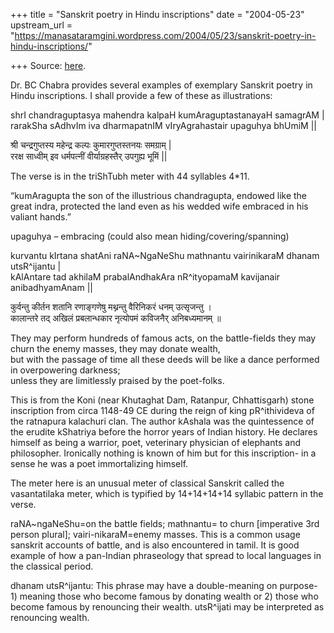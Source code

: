 +++
title = "Sanskrit poetry in Hindu inscriptions"
date = "2004-05-23"
upstream_url = "https://manasataramgini.wordpress.com/2004/05/23/sanskrit-poetry-in-hindu-inscriptions/"

+++
Source: [here](https://manasataramgini.wordpress.com/2004/05/23/sanskrit-poetry-in-hindu-inscriptions/).

Dr. BC Chabra provides several examples of exemplary Sanskrit poetry in
Hindu inscriptions. I shall provide a few of these as illustrations:

shrI chandraguptasya mahendra kalpaH kumAraguptastanayaH samagrAM \|  
rarakSha sAdhvIm iva dharmapatnIM vIryAgrahastair upaguhya bhUmiM \|\|

श्री चन्द्रगुप्तस्य महेन्द्र कल्पः कुमारगुप्तस्तनयः समग्राम् \|   
ररक्ष साध्वीम् इव धर्मपत्नीं वीर्याग्रहस्तैर् उपगुह्य भूमिं \|\|

The verse is in the triShTubh meter with 44 syllables 4\*11.

“kumAragupta the son of the illustrious chandragupta, endowed like the
great indra, protected the land even as his wedded wife embraced in his
valiant hands.”

upaguhya – embracing (could also mean hiding/covering/spanning)

kurvantu kIrtana shatAni raNA\~NgaNeShu mathnantu vairinikaraM dhanam
utsR^ijantu \|  
kAlAntare tad akhilaM prabalAndhakAra nR^ityopamaM kavijanair
anibadhyamAnam \|\|

कुर्वन्तु कीर्तन शतानि रणाङ्गणेषु मथ्नन्तु वैरिनिकरं धनम् उत्सृजन्तु ।  
कालान्तरे तद् अखिलं प्रबलान्धकार नृत्योपमं कविजनैर् अनिबध्यमानम् ॥

They may perform hundreds of famous acts, on the battle-fields they may
churn the enemy masses, they may donate wealth,  
but with the passage of time all these deeds will be like a dance
performed in overpowering darkness;  
unless they are limitlessly praised by the poet-folks.

This is from the Koni (near Khutaghat Dam, Ratanpur, Chhattisgarh) stone
inscription from circa 1148-49 CE during the reign of king pR^ithivideva
of the ratnapura kalachuri clan. The author kAshala was the quintessence
of the erudite kShatriya before the horror years of Indian history. He
declares himself as being a warrior, poet, veterinary physician of
elephants and philosopher. Ironically nothing is known of him but for
this inscription- in a sense he was a poet immortalizing himself.

The meter here is an unusual meter of classical Sanskrit called the
vasantatilaka meter, which is typified by 14+14+14+14 syllabic pattern
in the verse.

raNA\~ngaNeShu=on the battle fields; mathnantu= to churn \[imperative
3rd person plural\]; vairi-nikaraM=enemy masses. This is a common usage
sanskrit accounts of battle, and is also encountered in tamil. It is
good example of how a pan-Indian phraseology that spread to local
languages in the classical period.

dhanam utsR^ijantu: This phrase may have a double-meaning on purpose- 1)
meaning those who become famous by donating wealth or 2) those who
become famous by renouncing their wealth. utsR^ijati may be interpreted
as renouncing wealth.

